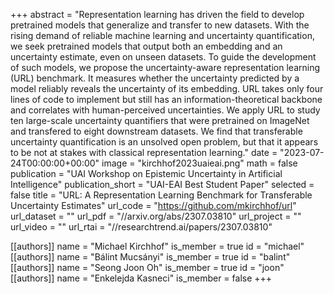 +++
abstract = "Representation learning has driven the field to develop pretrained models that generalize and transfer to new datasets. With the rising demand of reliable machine learning and uncertainty quantification, we seek pretrained models that output both an embedding and an uncertainty estimate, even on unseen datasets. To guide the development of such models, we propose the uncertainty-aware representation learning (URL) benchmark. It measures whether the uncertainty predicted by a model reliably reveals the uncertainty of its embedding. URL takes only four lines of code to implement but still has an information-theoretical backbone and correlates with human-perceived uncertainties. We apply URL to study ten large-scale uncertainty quantifiers that were pretrained on ImageNet and transfered to eight downstream datasets. We find that transferable uncertainty quantification is an unsolved open problem, but that it appears to be not at stakes with classical representation learning."
date = "2023-07-24T00:00:00+00:00"
image = "kirchhof2023uaieai.png"
math = false
publication = "UAI Workshop on Epistemic Uncertainty in Artificial Intelligence"
publication_short = "UAI-EAI Best Student Paper"
selected = false
title = "URL: A Representation Learning Benchmark for Transferable Uncertainty Estimates"
url_code = "https://github.com/mkirchhof/url"
url_dataset = ""
url_pdf = "//arxiv.org/abs/2307.03810"
url_project = ""
url_video = ""
url_rtai = "//researchtrend.ai/papers/2307.03810"

[[authors]]
    name = "Michael Kirchhof"
    is_member = true
    id = "michael"
[[authors]]
    name = "Bálint Mucsányi"
    is_member = true
    id = "balint"
[[authors]]
    name = "Seong Joon Oh"
    is_member = true
    id = "joon"
[[authors]]
    name = "Enkelejda Kasneci"
    is_member = false
+++
